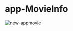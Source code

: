 # app-MovieInfo


![new-appmovie](https://user-images.githubusercontent.com/16745006/40240308-e9e38376-5ad5-11e8-8fce-bd0e08f5680d.gif)
